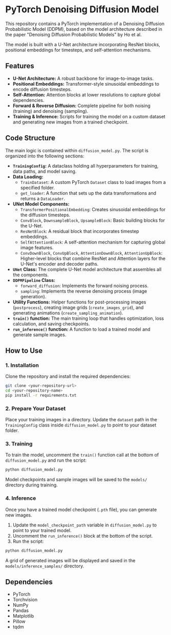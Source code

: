 # PyTorch Denoising Diffusion Model

This repository contains a PyTorch implementation of a Denoising Diffusion Probabilistic Model (DDPM), based on the model architecture described in the paper "Denoising Diffusion Probabilistic Models" by Ho et al.

The model is built with a U-Net architecture incorporating ResNet blocks, positional embeddings for timesteps, and self-attention mechanisms.

## Features

-   **U-Net Architecture:** A robust backbone for image-to-image tasks.
-   **Positional Embeddings:** Transformer-style sinusoidal embeddings to encode diffusion timesteps.
-   **Self-Attention:** Attention blocks at lower resolutions to capture global dependencies.
-   **Forward & Reverse Diffusion:** Complete pipeline for both noising (training) and denoising (sampling).
-   **Training & Inference:** Scripts for training the model on a custom dataset and generating new images from a trained checkpoint.

## Code Structure

The main logic is contained within `diffusion_model.py`. The script is organized into the following sections:

-   **`TrainingConfig`:** A dataclass holding all hyperparameters for training, data paths, and model saving.
-   **Data Loading:**
    -   `TrainDataset`: A custom PyTorch `Dataset` class to load images from a specified folder.
    -   `get_loader`: A function that sets up the data transformations and returns a `DataLoader`.
-   **UNet Model Components:**
    -   `TransformerPositionalEmbedding`: Creates sinusoidal embeddings for the diffusion timesteps.
    -   `ConvBlock`, `DownsampleBlock`, `UpsampleBlock`: Basic building blocks for the U-Net.
    -   `ResNetBlock`: A residual block that incorporates timestep embeddings.
    -   `SelfAttentionBlock`: A self-attention mechanism for capturing global image features.
    -   `ConvDownBlock`, `ConvUpBlock`, `AttentionDownBlock`, `AttentionUpBlock`: Higher-level blocks that combine ResNet and Attention layers for the U-Net's encoder and decoder paths.
-   **`UNet` Class:** The complete U-Net model architecture that assembles all the components.
-   **`DDPMPipeline` Class:**
    -   `forward_diffusion`: Implements the forward noising process.
    -   `sampling`: Implements the reverse denoising process (image generation).
-   **Utility Functions:** Helper functions for post-processing images (`postprocess`), creating image grids (`create_images_grid`), and generating animations (`create_sampling_animation`).
-   **`train()` function:** The main training loop that handles optimization, loss calculation, and saving checkpoints.
-   **`run_inference()` function:** A function to load a trained model and generate sample images.

## How to Use

### 1. Installation

Clone the repository and install the required dependencies:

```bash
git clone <your-repository-url>
cd <your-repository-name>
pip install -r requirements.txt
```

### 2. Prepare Your Dataset

Place your training images in a directory. Update the `dataset` path in the `TrainingConfig` class inside `diffusion_model.py` to point to your dataset folder.

### 3. Training

To train the model, uncomment the `train()` function call at the bottom of `diffusion_model.py` and run the script:

```bash
python diffusion_model.py
```

Model checkpoints and sample images will be saved to the `models/` directory during training.

### 4. Inference

Once you have a trained model checkpoint (`.pth` file), you can generate new images.

1.  Update the `model_checkpoint_path` variable in `diffusion_model.py` to point to your trained model.
2.  Uncomment the `run_inference()` block at the bottom of the script.
3.  Run the script:

```bash
python diffusion_model.py
```

A grid of generated images will be displayed and saved in the `models/inference_samples/` directory.

## Dependencies

-   PyTorch
-   Torchvision
-   NumPy
-   Pandas
-   Matplotlib
-   Pillow
-   tqdm
